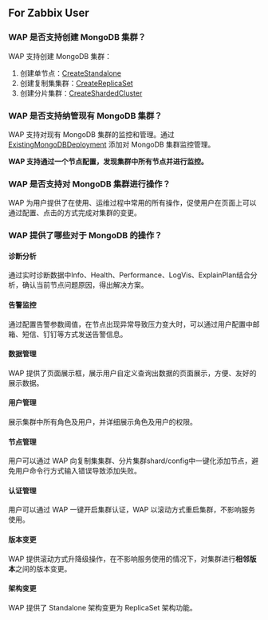 ## For Zabbix User

### WAP 是否支持创建 MongoDB 集群？

WAP 支持创建 MongoDB 集群：

1. 创建单节点：[CreateStandalone](../02-Usage/MongoDB/CreateDeployment/CreateStandalone.md)
2. 创建复制集集群：[CreateReplicaSet](../02-Usage/MongoDB/CreateDeployment/CreateReplicaSet.md)
3. 创建分片集群：[CreateShardedCluster](../02-Usage/MongoDB/CreateDeployment/CreateShardedCluster.md)



### WAP 是否支持纳管现有 MongoDB 集群？

WAP 支持对现有 MongoDB 集群的监控和管理。通过 [ExistingMongoDBDeployment](../02-Usage/MongoDB/CreateDeployment/ExistingMongoDBDeployment.md) 添加对 MongoDB 集群监控管理。

**WAP 支持通过一个节点配置，发现集群中所有节点并进行监控。**



### WAP 是否支持对 MongoDB 集群进行操作？

WAP 为用户提供了在使用、运维过程中常用的所有操作，促使用户在页面上可以通过配置、点击的方式完成对集群的变更。



### WAP 提供了哪些对于 MongoDB 的操作？

#### 诊断分析

通过实时诊断数据中Info、Health、Performance、LogVis、ExplainPlan结合分析，确认当前节点问题原因，得出解决方案。

#### 告警监控

通过配置告警参数阈值，在节点出现异常导致压力变大时，可以通过用户配置中邮箱、短信、钉钉等方式发送告警信息。

#### 数据管理

WAP 提供了页面展示框，展示用户自定义查询出数据的页面展示，方便、友好的展示数据。

#### 用户管理

展示集群中所有角色及用户，并详细展示角色及用户的权限。

#### 节点管理

用户可以通过 WAP 向复制集集群、分片集群shard/config中一键化添加节点，避免用户命令行方式输入错误导致添加失败。

#### 认证管理

用户可以通过 WAP 一键开启集群认证，WAP 以滚动方式重启集群，不影响服务使用。

#### 版本变更

WAP 提供滚动方式升降级操作，在不影响服务使用的情况下，对集群进行**相邻版本**之间的版本变更。

#### 架构变更

WAP 提供了 Standalone 架构变更为 ReplicaSet 架构功能。